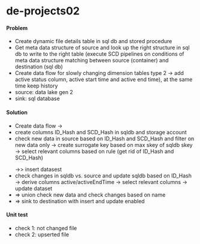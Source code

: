 # de-projects02
#### Problem
- Create dynamic file details table in sql db and stored procedure
- Get meta data structure of source and look up the right structure in sql db to write to the right table (execute SCD pipelines on conditions of meta data structure matching between source (container) and destination (sql db)
- Create data flow for slowly changing dimension tables type 2 -> add active status column, active start time and active end time), at the same time keep history
- source: data lake gen 2
- sink: sql database

#### Solution
- Create data flow -> 
- create columns ID_Hash and SCD_Hash in sqldb and storage account
- check new data in source based on ID_Hash and SCD_Hash and filter on new data only -> create surrogate key based on max skey of sqldb skey -> select relevant columns based on rule (get rid of ID_Hash and SCD_Hash) </p>
    ->> insert datasest
- check changes in sqldb vs. source and update sqldb based on ID_Hash -> derive columns active/activeEndTime -> select relevant columns -> update dataset
- => union check new data and check changes based on name
- => sink to destination with insert and update enabled

#### Unit test
- check 1: not changed file
- check 2: upserted file
